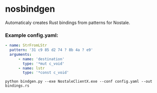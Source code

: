# nosbindgen
Automaticaly creates Rust bindings from patterns for Nostale.


### Example config.yaml:
```yaml
- name: StrFromLStr
  pattern: '31 c9 85 d2 74 ? 8b 4a ? e9'
  arguments:
      - name: 'destination'
        type: '*mut c_void'
      - name: lstr
        type: '*const c_void'
```

```shell script
python bindgen.py --exe NostaleClientX.exe --conf config.yaml --out bindings.rs
```